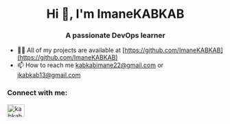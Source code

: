 <h1 align="center">Hi 👋, I'm ImaneKABKAB</h1>
<h3 align="center">A passionate DevOps learner</h3>

- 👨‍💻 All of my projects are available at [https://github.com/ImaneKABKAB](https://github.com/ImaneKABKAB)
- 📫 How to reach me kabkabimane22@gmail.com or ikabkab13@gmail.com

<h3 align="left">Connect with me:</h3>
<p align="left">
<a href="https://linkedin.com/in/kabkab imane" target="blank"><img align="center" src="https://raw.githubusercontent.com/rahuldkjain/github-profile-readme-generator/master/src/images/icons/Social/linked-in-alt.svg" alt="kabkab imane" height="30" width="40" /></a>
</p>

<!---
ImaneKABKAB/ImaneKABKAB is a ✨ special ✨ repository because its `README.md` (this file) appears on your GitHub profile.
You can click the Preview link to take a look at your changes.
--->
